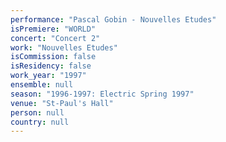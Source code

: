 ```yaml
---
performance: "Pascal Gobin - Nouvelles Etudes"
isPremiere: "WORLD"
concert: "Concert 2"
work: "Nouvelles Etudes"
isCommission: false
isResidency: false
work_year: "1997"
ensemble: null
season: "1996-1997: Electric Spring 1997"
venue: "St-Paul's Hall"
person: null
country: null
---
```


